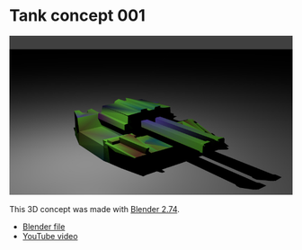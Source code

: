 # Tank concept 001

![Tank concept 001](screenshot.jpg "Tank concept 001")

This 3D concept was made with [Blender 2.74](https://www.blender.org/features/past-releases/2-74/).

- [Blender file](tank-03.blend)
- [YouTube video](https://www.youtube.com/watch?v=TDcNvrqsDbo)
